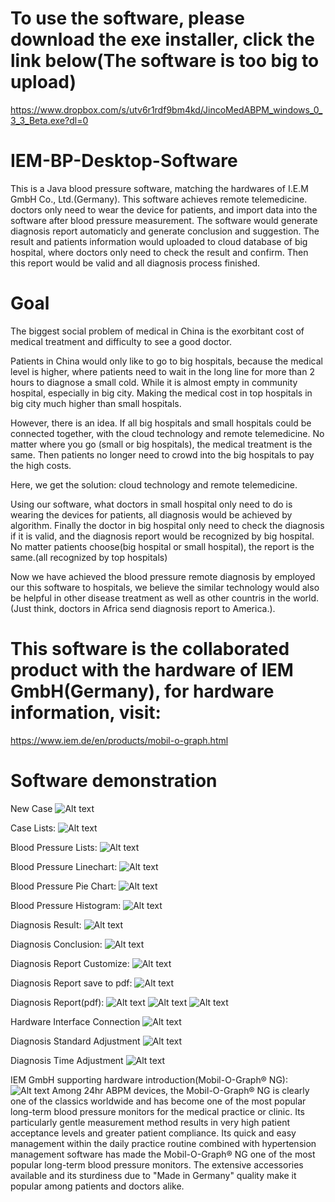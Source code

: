 # To use the software, please download the exe installer, click the link below(The software is too big to upload)
https://www.dropbox.com/s/utv6r1rdf9bm4kd/JincoMedABPM_windows_0_3_3_Beta.exe?dl=0

# IEM-BP-Desktop-Software
This is a Java blood pressure software, matching the hardwares of I.E.M GmbH Co., Ltd.(Germany). 
This software achieves remote telemedicine. doctors only need to wear the device for patients, and import data into the software after blood pressure measurement. The software would generate diagnosis report automaticly and generate conclusion and suggestion. The result and patients information would uploaded to cloud database of big hospital, where doctors only need to check the result and confirm. Then this report would be valid and all diagnosis process finished.


# Goal
The biggest social problem of medical in China is the exorbitant cost of medical treatment and difficulty to see a good doctor. 

Patients in China would only like to go to big hospitals, because the medical level is higher, where patients need to wait in the long line for more than 2 hours to diagnose a small cold. While it is almost empty in community hospital, especially in big city. Making the medical cost in top hospitals in big city much higher than small hospitals.

However, there is an idea. If all big hospitals and small hospitals could be connected together, with the cloud technology and remote telemedicine. No matter where you go (small or big hospitals), the medical treatment is the same. Then patients no longer need to crowd into the big hospitals to pay the high costs. 

Here, we get the solution: cloud technology and remote telemedicine.

Using our software, what doctors in small hospital only need to do is wearing the devices for patients, all diagnosis would be achieved by algorithm. Finally the doctor in big hospital only need to check the diagnosis if it is valid, and the diagnosis report would be recognized by big hospital. No matter patients choose(big hospital or small hospital), the report is the same.(all recognized by top hospitals)

Now we have achieved the blood pressure remote diagnosis by employed our this software to hospitals, we believe the similar technology would also be helpful in other disease treatment as well as other countris in the world.(Just think, doctors in Africa send diagnosis report to America.).

# This software is the collaborated product with the hardware of IEM GmbH(Germany), for hardware information, visit:
https://www.iem.de/en/products/mobil-o-graph.html

# Software demonstration
New Case
![Alt text](https://github.com/jinco-tech-team/IEM-BP-Desktop-Software/raw/master/pics/newcase.png)

Case Lists:
![Alt text](https://github.com/jinco-tech-team/IEM-BP-Desktop-Software/raw/master/pics/caselist.png)

Blood Pressure Lists:
![Alt text](https://github.com/jinco-tech-team/IEM-BP-Desktop-Software/raw/master/pics/bloodpressurelist.png)

Blood Pressure Linechart:
![Alt text](https://github.com/jinco-tech-team/IEM-BP-Desktop-Software/raw/master/pics/linechart.png)

Blood Pressure Pie Chart:
![Alt text](https://github.com/jinco-tech-team/IEM-BP-Desktop-Software/raw/master/pics/piechart.png)

Blood Pressure Histogram:
![Alt text](https://github.com/jinco-tech-team/IEM-BP-Desktop-Software/raw/master/pics/Histogram.png)

Diagnosis Result:
![Alt text](https://github.com/jinco-tech-team/IEM-BP-Desktop-Software/raw/master/pics/result.png)

Diagnosis Conclusion:
![Alt text](https://github.com/jinco-tech-team/IEM-BP-Desktop-Software/raw/master/pics/conclusion.png)

Diagnosis Report Customize:
![Alt text](https://github.com/jinco-tech-team/IEM-BP-Desktop-Software/raw/master/pics/customizeprint.png)

Diagnosis Report save to pdf:
![Alt text](https://github.com/jinco-tech-team/IEM-BP-Desktop-Software/raw/master/pics/customizeprintsavetopdf.png)

Diagnosis Report(pdf):
![Alt text](https://github.com/jinco-tech-team/IEM-BP-Desktop-Software/raw/master/pics/report1.png)
![Alt text](https://github.com/jinco-tech-team/IEM-BP-Desktop-Software/raw/master/pics/report2.png)
![Alt text](https://github.com/jinco-tech-team/IEM-BP-Desktop-Software/raw/master/pics/report3.png)

Hardware Interface Connection
![Alt text](https://github.com/jinco-tech-team/IEM-BP-Desktop-Software/raw/master/pics/interfaceconnection.png)

Diagnosis Standard Adjustment
![Alt text](https://github.com/jinco-tech-team/IEM-BP-Desktop-Software/raw/master/pics/pressurestandardadjustment.png)

Diagnosis Time Adjustment
![Alt text](https://github.com/jinco-tech-team/IEM-BP-Desktop-Software/raw/master/pics/timeadjustment.png)

IEM GmbH supporting hardware introduction(Mobil-O-Graph® NG):
![Alt text](https://github.com/jinco-tech-team/IEM-BP-Desktop-Software/raw/master/pics/timeadjustment.iem)
Among 24hr ABPM devices, the Mobil-O-Graph® NG is clearly one of the classics worldwide and has become one of the most popular long-term blood pressure monitors for the medical practice or clinic. Its particularly gentle measurement method results in very high patient acceptance levels and greater patient compliance. Its quick and easy management within the daily practice routine combined with hypertension management software has made the Mobil-O-Graph® NG one of the most popular long-term blood pressure monitors. The extensive accessories available and its sturdiness due to "Made in Germany" quality make it popular among patients and doctors alike.







